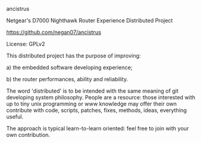 ancistrus

Netgear's D7000 Nighthawk Router Experience Distributed Project

https://github.com/negan07/ancistrus

License: GPLv2


This distributed project has the purpose of improving:

a) the embedded software developing experience;

b) the router performances, ability and reliability.

The word 'distributed' is to be intended with the same meaning of git developing system philosophy.
People are a resource: those interested with up to tiny unix programming or www knowledge may offer
their own contribute with code, scripts, patches, fixes, methods, ideas, everything useful.

The approach is typical learn-to-learn oriented: feel free to join with your own contribution. 

